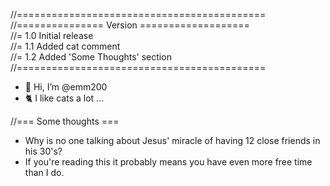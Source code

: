 //===========================================<br>
//=============== Version ===================<br>
//= 1.0 Initial release<br>
//= 1.1 Added cat comment<br>
//= 1.2 Added 'Some Thoughts' section<br>
//===========================================<br>

- 👋 Hi, I’m @emm200
- 🐈 I like cats a lot ...

//=== Some thoughts ===<br>
- Why is no one talking about Jesus' miracle of having 12 close friends in his 30's?
- If you're reading this it probably means you have even more free time than I do.
